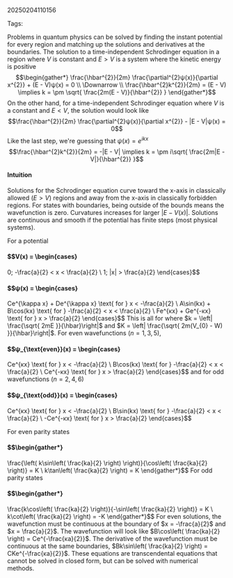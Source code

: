 20250204110156

Tags:

Problems in quantum physics can be solved by finding the instant potential for every region and matching up the solutions and derivatives at the boundaries. The solution to a time-independent Schrodinger equation in a region where $V$ is constant and $E > V$ is a system where the kinetic energy is positive $$\begin{gather*}
\frac{\hbar^{2}}{2m} \frac{\partial^{2}ψ(x)}{\partial x^{2}} + (E - V)ψ(x) = 0 \\
\Downarrow \\
\frac{\hbar^{2}k^{2}}{2m} = (E - V) \implies k = \pm \sqrt{ \frac{2m(E - V)}{\hbar^{2}} }
\end{gather*}$$
On the other hand, for a time-independent Schrodinger equation where $V$ is a constant and $E < V$, the solution would look like $$\frac{\hbar^{2}}{2m} \frac{\partial^{2}ψ(x)}{\partial x^{2}} - |E - V|ψ(x) = 0$$
Like the last step, we're guessing that $ψ(x) = e^{ikx}$ $$\frac{\hbar^{2}k^{2}}{2m} = -|E - V| \implies k = \pm i\sqrt{ \frac{2m|E - V|}{\hbar^{2}} }$$

#### Intuition
Solutions for the Schrodinger equation curve toward the x-axis in classically allowed $(E > V)$ regions and away from the x-axis in classically forbidden regions. For states with boundaries, being outside of the bounds means the wavefunction is zero. Curvatures increases for larger $|E - V(x)|$. Solutions are continuous and smooth if the potential has finite steps (most physical systems). 

For a potential
#### $$V(x) = \begin{cases}
0; -\frac{a}{2} < x < \frac{a}{2} \\
1; |x| > \frac{a}{2}
\end{cases}$$

#### $$ψ(x) = \begin{cases}
Ce^{\kappa x} + De^{\kappa x} \text{ for } x < -\frac{a}{2} \\
A\sin(kx) + B\cos(kx) \text{ for } -\frac{a}{2} < x < \frac{a}{2} \\
Fe^{κx} + Ge^{-κx} \text{ for } x > \frac{a}{2}
\end{cases}$$
This is all for where $k = \left| \frac{\sqrt{ 2mE }}{\hbar}\right|$ and $K = \left| \frac{\sqrt{ 2m(V_{0} - W) }}{\hbar}\right|$. For even wavefunctions $(n = 1, 3, 5)$,
#### $$ψ_{\text{even}}(x) = \begin{cases}
Ce^{κx} \text{ for } x < -\frac{a}{2} \\
B\cos(kx) \text{ for } -\frac{a}{2} < x < \frac{a}{2} \\
Ce^{-κx} \text{ for } x > \frac{a}{2}
\end{cases}$$
and for odd wavefunctions $(n = 2, 4, 6)$ 
#### $$ψ_{\text{odd}}(x) = \begin{cases}
Ce^{κx} \text{ for } x < -\frac{a}{2} \\
B\sin(kx) \text{ for } -\frac{a}{2} < x < \frac{a}{2} \\
-Ce^{-κx} \text{ for } x > \frac{a}{2}
\end{cases}$$

For even parity states
#### $$\begin{gather*}
\frac{\left( k\sin\left( \frac{ka}{2} \right) \right)}{\cos\left( \frac{ka}{2}  \right)} = K \\
k\tan\left( \frac{ka}{2} \right) = K
\end{gather*}$$
For odd parity states
#### $$\begin{gather*}
\frac{k\cos\left( \frac{ka}{2} \right)}{-\sin\left( \frac{ka}{2} \right)} = K \\
k\cot\left( \frac{ka}{2} \right) = -K
\end{gather*}$$
For even solutions, the wavefunction must be continuous at the boundary of $x = -\frac{a}{2}$ and $x = \frac{a}{2}$. The wavefunction will look like $B\cos\left( \frac{ka}{2} \right) = Ce^{-\frac{κa}{2}}$. The derivative of the wavefunction must be continuous at the same boundaries, $Bk\sin\left( \frac{ka}{2} \right) = CKe^{-\frac{κa}{2}}$. These equations are transcendental equations that cannot be solved in closed form, but can be solved with numerical methods. 